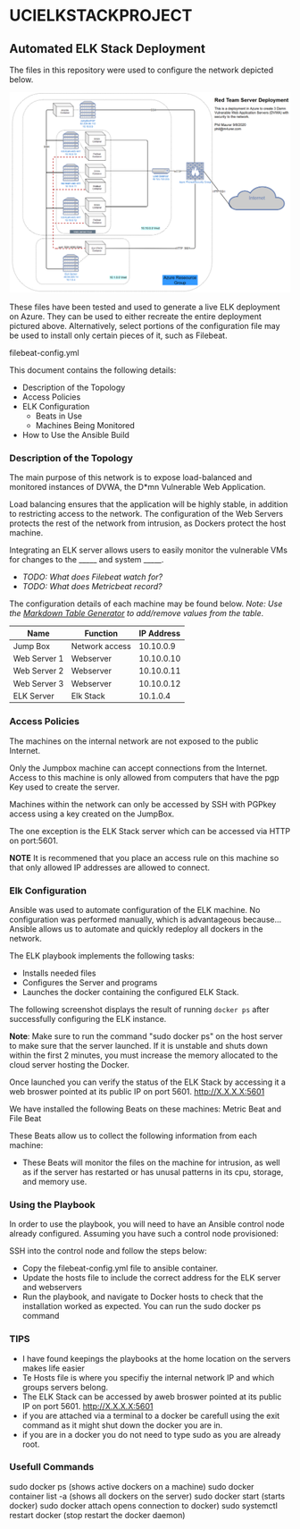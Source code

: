 # UCIELKSTACKPROJECT
## Automated ELK Stack Deployment

The files in this repository were used to configure the network depicted below.

![Image of Network](https://github.com/foo2rama/UCIELKSTACKPROJECT/blob/master/NetworkMap.png)

These files have been tested and used to generate a live ELK deployment on Azure. They can be used to either recreate the entire deployment pictured above. Alternatively, select portions of the configuration file may be used to install only certain pieces of it, such as Filebeat.

  filebeat-config.yml

This document contains the following details:
- Description of the Topology
- Access Policies
- ELK Configuration
  - Beats in Use
  - Machines Being Monitored
- How to Use the Ansible Build


### Description of the Topology

The main purpose of this network is to expose load-balanced and monitored instances of DVWA, the D*mn Vulnerable Web Application.

Load balancing ensures that the application will be highly stable, in addition to restricting access to the network.
The configuration of the Web Servers protects the rest of the network from intrusion, as Dockers protect the host machine.

Integrating an ELK server allows users to easily monitor the vulnerable VMs for changes to the _____ and system _____.
- _TODO: What does Filebeat watch for?_
- _TODO: What does Metricbeat record?_

The configuration details of each machine may be found below.
_Note: Use the [Markdown Table Generator](http://www.tablesgenerator.com/markdown_tables) to add/remove values from the table_.

| Name         | Function       | IP Address |
|--------------|----------------|------------|
| Jump Box     | Network access | 10.10.0.9  |
| Web Server 1 | Webserver      | 10.10.0.10 |
| Web Server 2 | Webserver      | 10.10.0.11 |
| Web Server 3 | Webserver      | 10.10.0.12 |
| ELK Server   | Elk Stack      | 10.1.0.4   |


### Access Policies

The machines on the internal network are not exposed to the public Internet. 

Only the Jumpbox machine can accept connections from the Internet. Access to this machine is only allowed from computers that have the pgp Key used to create the server.

Machines within the network can only be accessed by SSH with PGPkey access using a key created on the JumpBox.

The one exception is the ELK Stack server which can be accessed via HTTP on port:5601.  

**NOTE** It is recommened that you place an access rule on this machine so that only allowed IP addresses are allowed to connect.


### Elk Configuration

Ansible was used to automate configuration of the ELK machine. No configuration was performed manually, which is advantageous because...
Ansible allows us to automate and quickly redeploy all dockers in the network.

The ELK playbook implements the following tasks:
- Installs needed files
- Configures the Server and programs
- Launches the docker containing the configured ELK Stack.

The following screenshot displays the result of running `docker ps` after successfully configuring the ELK instance.

**Note**: Make sure to run the command "sudo docker ps" on the host server to make sure that the server launched.  If it is unstable and shuts down within the first 2 minutes, you must increase the memory allocated to the cloud server hosting the Docker.

Once launched you can verify the status of the ELK Stack by accessing it a web broswer pointed at its public IP on port 5601.  http://X.X.X.X:5601



We have installed the following Beats on these machines:
Metric Beat and File Beat

These Beats allow us to collect the following information from each machine:
- These Beats will monitor the files on the machine for intrusion, as well as if the server has restarted or has unusal patterns in its cpu, storage, and memory use.


### Using the Playbook

In order to use the playbook, you will need to have an Ansible control node already configured. Assuming you have such a control node provisioned: 

SSH into the control node and follow the steps below:
- Copy the filebeat-config.yml file to ansible container.
- Update the hosts file to include the correct address for the ELK server and webservers
- Run the playbook, and navigate to Docker hosts to check that the installation worked as expected.  You can run the sudo docker ps command


### TIPS

- I have found keepings the playbooks at the home location on the servers makes life easier
- Te Hosts file is where you specifiy the internal network IP and which groups servers belong.
- The ELK Stack can be accessed by aweb broswer pointed at its public IP on port 5601.  http://X.X.X.X:5601
- if you are attached via a terminal to a docker be carefull using the exit command as it might shut down the docker you are in.  
- if you are in a docker you do not need to type sudo as you are already root.


### Usefull Commands
sudo docker ps (shows active dockers on a machine)
sudo docker container list -a (shows all dockers on the server)
sudo docker start <containername> (starts docker)
sudo docker attach <containername> opens connection to docker)
sudo systemctl restart docker (stop restart the docker daemon)
